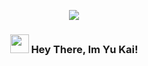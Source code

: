 <p align="center">
  <img src="https://capsule-render.vercel.app/api?type=waving&color=gradient&text=Hello!&height=100&section=header"/>
<!-- Heading -->
<h3 align="center"><img src = "https://raw.githubusercontent.com/MartinHeinz/MartinHeinz/master/wave.gif" width = 30px> Hey There, Im Yu Kai!</h3>


                                                                               
                                                                               

